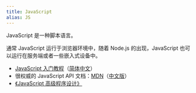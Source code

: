 ```yaml
---
title: JavaScript
alias: JS
---
```


JavaScript 是一种脚本语言。

通常 JavaScript 运行于浏览器环境中，随着 Node.js 的出现，JavaScript 也可以运行在服务端或者一些嵌入式设备中。

- [JavaScript 入门教程](http://www.w3schools.com/js/)（[简体中文](http://www.w3school.com.cn/js/index.asp)）
- 很权威的 JavaScript API 文档：[MDN](https://developer.mozilla.org/en-US/docs/Web/JavaScript)（[中文版](https://developer.mozilla.org/zh-CN/docs/Web/JavaScript)）
- [《JavaScript 高级程序设计》](https://book.douban.com/subject/10546125/)
